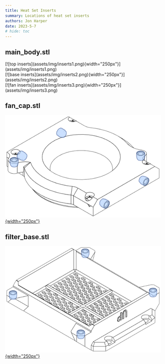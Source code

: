 ```yaml
---
title: Heat Set Inserts
summary: Locations of heat set inserts
authors: Jon Harper
date: 2023-5-7
# hide: toc
---
```


## main_body.stl

<div markdown class="jh-grid-container jh-grid-2">
<div markdown class="jh-grid-img">
[![top inserts](assets/img/inserts1.png){width="250px"}](assets/img/inserts1.png)
</div>
<div markdown class="jh-grid-img">
[![base inserts](assets/img/inserts2.png){width="250px"}](assets/img/inserts2.png)
</div>
<div markdown class="jh-grid-img">
[![fan inserts](assets/img/inserts3.png){width="250px"}](assets/img/inserts3.png)
</div>
</div>

## fan_cap.stl

[![fan cap](assets/img/fan_cap.png){width="250px"}](assets/img/fan_cap.png)

## filter_base.stl

[![fan cap](assets/img/filter.png){width="250px"}](assets/img/filter.png)